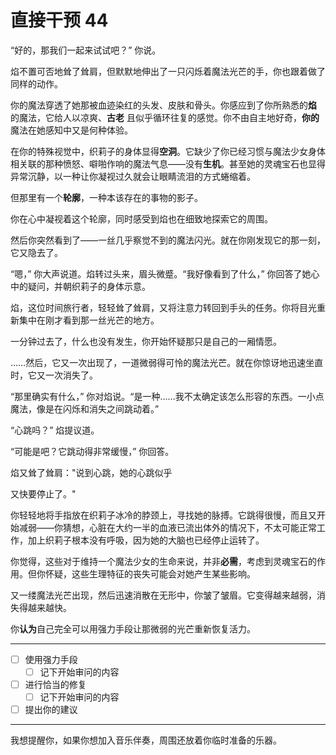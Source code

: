 # 直接干预 44

“好的，那我们一起来试试吧？” 你说。

焰不置可否地耸了耸肩，但默默地伸出了一只闪烁着魔法光芒的手，你也跟着做了同样的动作。

你的魔法穿透了她那被血迹染红的头发、皮肤和骨头。你感应到了你所熟悉的**焰** 的魔法，它给人以凉爽、**古老** 且似乎循环往复的感觉。你不由自主地好奇，**你的** 魔法在她感知中又是何种体验。

在你的特殊视觉中，织莉子的身体显得**空洞**。它缺少了你已经习惯与魔法少女身体相关联的那种愤怒、噼啪作响的魔法气息——没有**生机**。甚至她的灵魂宝石也显得异常沉静，以一种让你凝视过久就会让眼睛流泪的方式蜷缩着。

但那里有一个**轮廓**，一种本该存在的事物的影子。

你在心中凝视着这个轮廓，同时感受到焰也在细致地探索它的周围。

然后你突然看到了——一丝几乎察觉不到的魔法闪光。就在你刚发现它的那一刻，它又隐去了。

“嗯，” 你大声说道。焰转过头来，眉头微蹙。“我好像看到了什么，” 你回答了她心中的疑问，并朝织莉子的身体示意。

焰，这位时间旅行者，轻轻耸了耸肩，又将注意力转回到手头的任务。你将目光重新集中在刚才看到那一丝光芒的地方。

一分钟过去了，什么也没有发生，你开始怀疑那只是自己的一厢情愿。

……然后，它又一次出现了，一道微弱得可怜的魔法光芒。就在你惊讶地迅速坐直时，它又一次消失了。

“那里确实有什么，” 你对焰说。“是一种……我不太确定该怎么形容的东西。一小点魔法，像是在闪烁和消失之间跳动着。”

“心跳吗？” 焰提议道。

“可能是吧？它跳动得非常缓慢，” 你回答。

焰又耸了耸肩："说到心跳，她的心跳似乎

又快要停止了。"

你轻轻地将手指放在织莉子冰冷的脖颈上，寻找她的脉搏。它跳得很慢，而且又开始减弱——你猜想，心脏在大约一半的血液已流出体外的情况下，不太可能正常工作，加上织莉子根本没有呼吸，因为她的大脑也已经停止运转了。

你觉得，这些对于维持一个魔法少女的生命来说，并非**必需**，考虑到灵魂宝石的作用。但你怀疑，这些生理特征的丧失可能会对她产生某些影响。

又一缕魔法光芒出现，然后迅速消散在无形中，你皱了皱眉。它变得越来越弱，消失得越来越快。

你**认为**自己完全可以用强力手段让那微弱的光芒重新恢复活力。

---

- [ ] 使用强力手段
  - [ ] 记下开始审问的内容
- [ ] 进行恰当的修复
  - [ ] 记下开始审问的内容
- [ ] 提出你的建议

---

我想提醒你，如果你想加入音乐伴奏，周围还放着你临时准备的乐器。

